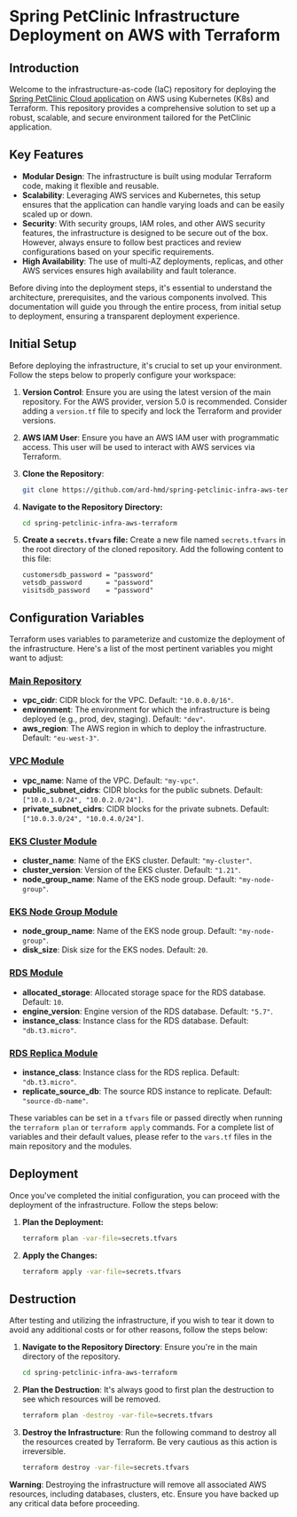 # Spring PetClinic Infrastructure Deployment on AWS with Terraform

## Introduction

Welcome to the infrastructure-as-code (IaC) repository for deploying the [Spring PetClinic Cloud application](https://github.com/spring-petclinic/spring-petclinic-cloud) on AWS using Kubernetes (K8s) and Terraform. This repository provides a comprehensive solution to set up a robust, scalable, and secure environment tailored for the PetClinic application.

## Key Features

- **Modular Design**: The infrastructure is built using modular Terraform code, making it flexible and reusable.
- **Scalability**: Leveraging AWS services and Kubernetes, this setup ensures that the application can handle varying loads and can be easily scaled up or down.
- **Security**: With security groups, IAM roles, and other AWS security features, the infrastructure is designed to be secure out of the box. However, always ensure to follow best practices and review configurations based on your specific requirements.
- **High Availability**: The use of multi-AZ deployments, replicas, and other AWS services ensures high availability and fault tolerance.

Before diving into the deployment steps, it's essential to understand the architecture, prerequisites, and the various components involved. This documentation will guide you through the entire process, from initial setup to deployment, ensuring a transparent deployment experience.

## Initial Setup

Before deploying the infrastructure, it's crucial to set up your environment. Follow the steps below to properly configure your workspace:

1. **Version Control**: Ensure you are using the latest version of the main repository. For the AWS provider, version 5.0 is recommended. Consider adding a `version.tf` file to specify and lock the Terraform and provider versions.

2. **AWS IAM User**: Ensure you have an AWS IAM user with programmatic access. This user will be used to interact with AWS services via Terraform.

3. **Clone the Repository**: 
   ```bash
   git clone https://github.com/ard-hmd/spring-petclinic-infra-aws-terraform.git
   ```

4. **Navigate to the Repository Directory:**
   ```bash
   cd spring-petclinic-infra-aws-terraform
   ```

5. **Create a `secrets.tfvars` file:**
   Create a new file named `secrets.tfvars` in the root directory of the cloned repository. Add the following content to this file:
   ```hcl
   customersdb_password = "password"
   vetsdb_password      = "password"
   visitsdb_password    = "password"
   ```

## Configuration Variables

Terraform uses variables to parameterize and customize the deployment of the infrastructure. Here's a list of the most pertinent variables you might want to adjust:

### [Main Repository](https://github.com/ard-hmd/spring-petclinic-infra-aws-terraform)

- **vpc_cidr**: CIDR block for the VPC. Default: `"10.0.0.0/16"`.
- **environment**: The environment for which the infrastructure is being deployed (e.g., prod, dev, staging). Default: `"dev"`.
- **aws_region**: The AWS region in which to deploy the infrastructure. Default: `"eu-west-3"`.

### [VPC Module](https://github.com/ard-hmd/terraform-aws-vpc)

- **vpc_name**: Name of the VPC. Default: `"my-vpc"`.
- **public_subnet_cidrs**: CIDR blocks for the public subnets. Default: `["10.0.1.0/24", "10.0.2.0/24"]`.
- **private_subnet_cidrs**: CIDR blocks for the private subnets. Default: `["10.0.3.0/24", "10.0.4.0/24"]`.

### [EKS Cluster Module](https://github.com/ard-hmd/terraform-aws-eks-cluster)

- **cluster_name**: Name of the EKS cluster. Default: `"my-cluster"`.
- **cluster_version**: Version of the EKS cluster. Default: `"1.21"`.
- **node_group_name**: Name of the EKS node group. Default: `"my-node-group"`.

### [EKS Node Group Module](https://github.com/ard-hmd/terraform-aws-eks-nodegroup)

- **node_group_name**: Name of the EKS node group. Default: `"my-node-group"`.
- **disk_size**: Disk size for the EKS nodes. Default: `20`.

### [RDS Module](https://github.com/ard-hmd/terraform-aws-rds)

- **allocated_storage**: Allocated storage space for the RDS database. Default: `10`.
- **engine_version**: Engine version of the RDS database. Default: `"5.7"`.
- **instance_class**: Instance class for the RDS database. Default: `"db.t3.micro"`.

### [RDS Replica Module](https://github.com/ard-hmd/terraform-aws-rds-replica)

- **instance_class**: Instance class for the RDS replica. Default: `"db.t3.micro"`.
- **replicate_source_db**: The source RDS instance to replicate. Default: `"source-db-name"`.

These variables can be set in a `tfvars` file or passed directly when running the `terraform plan` or `terraform apply` commands. For a complete list of variables and their default values, please refer to the `vars.tf` files in the main repository and the modules.


## Deployment

Once you've completed the initial configuration, you can proceed with the deployment of the infrastructure. Follow the steps below:

1. **Plan the Deployment:**
   ```bash
   terraform plan -var-file=secrets.tfvars
   ```

2. **Apply the Changes:**
   ```bash
   terraform apply -var-file=secrets.tfvars
   ```

## Destruction

After testing and utilizing the infrastructure, if you wish to tear it down to avoid any additional costs or for other reasons, follow the steps below:

1. **Navigate to the Repository Directory**:
   Ensure you're in the main directory of the repository.
   ```bash
   cd spring-petclinic-infra-aws-terraform
   ```

2. **Plan the Destruction**:
   It's always good to first plan the destruction to see which resources will be removed.
   ```bash
   terraform plan -destroy -var-file=secrets.tfvars
   ```

3. **Destroy the Infrastructure**:
   Run the following command to destroy all the resources created by Terraform. Be very cautious as this action is irreversible.
   ```bash
   terraform destroy -var-file=secrets.tfvars
   ```

**Warning**: Destroying the infrastructure will remove all associated AWS resources, including databases, clusters, etc. Ensure you have backed up any critical data before proceeding.

